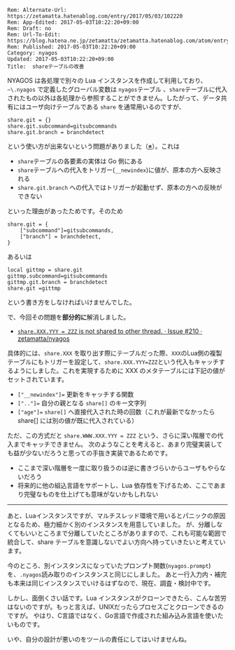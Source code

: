 ```header
Rem: Alternate-Url: https://zetamatta.hatenablog.com/entry/2017/05/03/102220
Rem: App-Edited: 2017-05-03T10:22:20+09:00
Rem: Draft: no
Rem: Url-To-Edit: https://blog.hatena.ne.jp/zetamatta/zetamatta.hatenablog.com/atom/entry/10328749687242582900
Rem: Published: 2017-05-03T10:22:20+09:00
Category: nyagos
Updated: 2017-05-03T10:22:20+09:00
Title:  shareテーブルの改善
```
NYAGOS は各処理で別々の Lua インスタンスを作成して利用しており、`~\.nyagos` で定義したグローバル変数は `nyagos`テーブル 、`share`テーブルに代入されたもの以外は各処理から参照することができません。したがって、データ共有にはユーザ向けテーブルである `share` を通常用いるのですが、

```
share.git = {}
share.git.subcommand=gitsubcommands
share.git.branch = branchdetect
```

という使い方が出来ないという問題がありました（[※](https://github.com/zetamatta/nyagos/pull/209)）。これは

- `share`テーブルの各要素の実体は Go 側にある
- `share`テーブルへの代入をトリガー(`__newindex`)に値が、原本の方へ反映される
- `share.git.branch` への代入ではトリガーが起動せず、原本の方への反映ができない

といった理由があったためです。そのため

```
share.git = {
    ["subcommand"]=gitsubcommands,
    ["branch"] = branchdetect,
}
```

あるいは

```
local gittmp = share.git
gittmp.subcommand=gitsubcommands
gittmp.git.branch = branchdetect
share.git =gittmp
```

という書き方をしなければいけませんでした。

で、今回その問題を**部分的に**解消しました。

- [`share.XXX.YYY = ZZZ` is not shared to other thread. · Issue #210 · zetamatta/nyagos](https://github.com/zetamatta/nyagos/issues/210)

具体的には、`share.XXX` を取り出す際にテーブルだった際、`XXX`のLua側の複製テーブルにもトリガーを設定して、`share.XXX.YYY=ZZZ`という代入もキャッチするようにしました。これを実現するために XXX のメタテーブルには下記の値がセットされています。

- `["__newindex"]=` 更新をキャッチする関数
- `[".."]=` 自分の親となる `share[]` のキー文字列
- `["age"]=` `share[]` へ直接代入された時の回数（これが最新でなかったら share[] には別の値が既に代入されている）

ただ、この方式だと `share.WWW.XXX.YYY = ZZZ` という、さらに深い階層での代入までキャッチできません。
次のようなことを考えると、あまり完璧実装しても益が少ないだろうと思っての手抜き実装であるためです。

- ここまで深い階層を一度に取り扱うのは逆に書きづらいからユーザもやらないだろう
- 将来的に他の組込言語をサポートし、Lua 依存性を下げるため、ここであまり完璧なものを仕上げても意味がないかもしれない

-------

あと、Luaインスタンスですが、マルチスレッド環境で用いるとパニックの原因となるため、極力細かく別のインスタンスを用意していました。
が、分離しなくてもいいところまで分離していたところがありますので、これも可能な範囲で統合して、share テーブルを意識しないでよい方向へ持っていきたいと考えています。

今のところ、別インスタンスになっていたプロンプト関数(`nyagos.prompt`)を、`.nyagos`読み取りのインスタンスと同じにしました。
あと一行入力内・補完も本来は同じインスタンスでいけるはずなので、現在、調査・検討中です。

しかし、面倒くさい話です。Lua インスタンスがクローンできたら、こんな苦労はないのですが。もっと言えば、UNIXだったらプロセスごとクローンできるのですが。
やはり、C言語ではなく、Go言語で作成された組み込み言語を使いたいものです。

いや、自分の設計が悪いのをツールの責任にしてはいけませんね。
